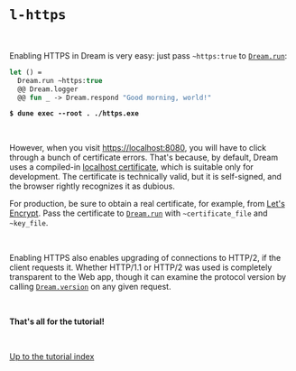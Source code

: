 # `l-https`

<br>

Enabling HTTPS in Dream is very easy: just pass `~https:true` to
[`Dream.run`](https://aantron.github.io/dream/#val-run):

```ocaml
let () =
  Dream.run ~https:true
  @@ Dream.logger
  @@ fun _ -> Dream.respond "Good morning, world!"
```

<pre><code><b>$ dune exec --root . ./https.exe</b></code></pre>

<br>

However, when you visit [https://localhost:8080](https://localhost:8080), you
will have to click through a bunch of certificate errors. That's because, by
default, Dream uses a compiled-in
[localhost certificate](https://github.com/aantron/dream/tree/master/src/certificate),
which is suitable only for development. The certificate is technically valid,
but it is self-signed, and the browser rightly recognizes it as dubious.

For production, be sure to obtain a real certificate, for example, from
[Let's Encrypt](https://letsencrypt.org/). Pass the certificate to
[`Dream.run`](https://aantron.github.io/dream/#val-run) with `~certificate_file`
and `~key_file`.

<br>

Enabling HTTPS also enables upgrading of connections to HTTP/2, if the client
requests it. Whether HTTP/1.1 or HTTP/2 was used is completely transparent to
the Web app, though it can examine the protocol version by calling
[`Dream.version`](https://aantron.github.io/dream/#val-version) on any given
request.

<br>

**That's all for the tutorial!**

<br>

[Up to the tutorial index](../#readme)


